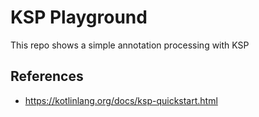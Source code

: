 # KSP Playground

This repo shows a simple annotation processing with KSP

## References

- https://kotlinlang.org/docs/ksp-quickstart.html

